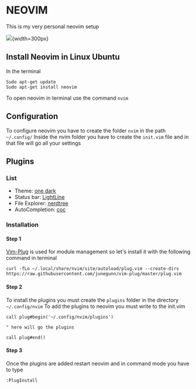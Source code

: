 # NEOVIM
 This is my very personal neovim setup
 
 ![](/home/cabanesdev/Imágenes/screenshoot.png){width=300px}
 
## Install Neovim in Linux Ubuntu

In the terminal

~~~
Sudo apt-get update
Sudo apt-get install neovim
~~~

To open neovim in terminal use the command `nvim`

## Configuration
To configure neovim you have to create the folder `nvim` in the path `~/.config/` 
Inside the nvim folder you have to create the `init.vim` file and in that file will go all your settings

## Plugins
### List
- Theme: [one dark](https://github.com/joshdick/onedark.vim)
- Status bar: [LightLine](https://github.com/itchyny/lightline.vim)
- File Explorer: [nerdtree](https://github.com/scrooloose/nerdtree)
- AutoCompletion: [coc](https://github.com/neoclide/coc.nvim)

### Installation

#### Step 1
[Vim-Plug](https://github.com/junegunn/vim-plug) is used for module management so let's install it with the following command in terminal
~~~
curl -fLo ~/.local/share/nvim/site/autoload/plug.vim --create-dirs https://raw.githubusercontent.com/junegunn/vim-plug/master/plug.vim
~~~

#### Step 2

To install the plugins you must create the `plugins` folder in the directory `~/.config/nvim`
To add the plugins to neovim you must write to the init.vim

~~~
call plug#begin('~/.config/nvim/plugins')

" here will go the plugins 

call plug#end()
~~~

#### Step 3
Once the plugins are added restart neovim and in command mode you have to type 

~~~
:PlugInstall
~~~














